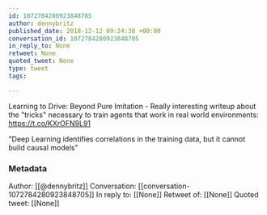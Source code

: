 ```yaml
---
id: 1072784280923848705
author: dennybritz
published_date: 2018-12-12 09:24:38 +00:00
conversation_id: 1072784280923848705
in_reply_to: None
retweet: None
quoted_tweet: None
type: tweet
tags:

---
```


Learning to Drive: Beyond Pure Imitation - Really interesting writeup about the "tricks" necessary to train agents that work in real world environments: https://t.co/KXrOFN9L91

"Deep Learning identifies correlations in the training data, but it cannot build causal models"

### Metadata

Author: [[@dennybritz]]
Conversation: [[conversation-1072784280923848705]]
In reply to: [[None]]
Retweet of: [[None]]
Quoted tweet: [[None]]
